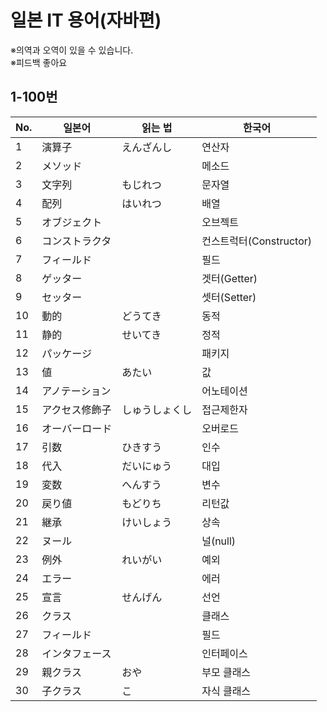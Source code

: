 # 일본 IT 용어(자바편)

※의역과 오역이 있을 수 있습니다.  
※피드백 좋아요

## 1-100번

No. |일본어           |읽는 법          |한국어
----|-----------------|-----------------|----------------------
1   |演算子           |えんざんし       |연산자
2   |メソッド         |                 |메소드
3   |文字列           |もじれつ         |문자열
4   |配列             |はいれつ         |배열
5   |オブジェクト     |                 |오브젝트
6   |コンストラクタ   |                 |컨스트럭터(Constructor)
7   |フィールド       |                 |필드
8   |ゲッター         |                 |겟터(Getter)
9   |セッター         |                 |셋터(Setter)
10  |動的             |どうてき         |동적
11  |静的             |せいてき         |정적
12  |パッケージ       |                 |패키지
13  |値               |あたい           |값
14  |アノテーション   |                 |어노테이션
15  |アクセス修飾子   |しゅうしょくし   |접근제한자
16  |オーバーロード   |                 |오버로드
17  |引数             |ひきすう         |인수
18  |代入             |だいにゅう       |대입
19  |変数             |へんすう         |변수
20  |戻り値           |もどりち         |리턴값
21  |継承             |けいしょう       |상속
22  |ヌール           |                 |널(null)
23  |例外             |れいがい         |예외
24  |エラー           |                 |에러
25  |宣言             |せんげん         |선언
26  |クラス           |                 |클래스
27  |フィールド       |                 |필드
28  |インタフェース   |                 |인터페이스
29  |親クラス         |おや             |부모 클래스
30  |子クラス         |こ               |자식 클래스
